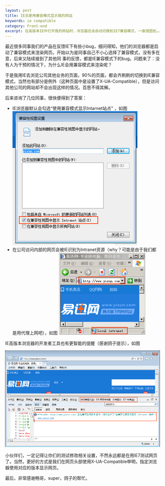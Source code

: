 ```yaml
---
layout: post
title: IE总是用兼容模式显示我的网站
keywords: ie compatible 
category: Front-end
excerpt: 在高版本IE中打开我的网站时，浏览器总会自动切换到IE7兼容模式，一直很困扰。。。
---
```


[img-ie6-type]: /img/compatible-1.png
[img-compatible-set]: /img/compatible-2.png
[img-ie-other-type]: /img/compatible-3.png

最近很多同事我们的产品在反馈IE下有些小bug，细问得知，他们的浏览器都是启动了兼容模式来渲染网页。开始以为是同事自己不小心选择了兼容模式，没有多在意，后来又陆续接到了其他同
事的反馈，都是IE兼容模式下的bug。问题来了：没有人为干预的情况下，为什么IE会用兼容模式来渲染呢？

于是我用IE去浏览公司其他业务的页面，90%的页面，都会齐刷刷的切换到IE兼容模式，当然也有部分是例外（这种页面中是设置了X-UA-Compatible），但是访问其他公司的网站却不会出现这样的情况。百思不得其解。

后来咨询了几位同事，很快便得到了答案：

- IE浏览器默认会勾选“使用兼容模式显示Intarnet站点" ，如图
![ie compatible setting][img-compatible-set]
- 在公司访问内部的网页会被IE识别为Intranet资源（why？可能是由于我们都是用代理上网吧），如图
![ie6 show page type][img-ie6-type]

IE高版本浏览器的开发者工具也有更智能的提醒（感谢鸽子提示），如图

![ie show page type][img-ie-other-type]

小伙伴们，一定记得让你们的测试修改相关设置，不然永远都是在用IE7测试网页了。当然，更好的方式是我们在网页头部使用X-UA-Compatible申明，指定浏览器使用对应的版本显示网页。

最后，非常感谢畅哥，super，鸽子的帮忙。
